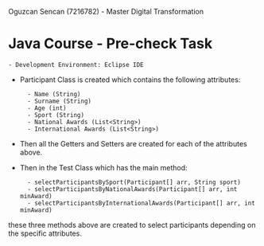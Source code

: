 Oguzcan Sencan (7216782) - Master Digital Transformation


# Java Course - Pre-check Task

    - Development Environment: Eclipse IDE

- Participant Class is created which contains the following attributes:
    
        - Name (String)
        - Surname (String)
        - Age (int)
        - Sport (String)
        - National Awards (List<String>)
        - International Awards (List<String>)

- Then all the Getters and Setters are created for each of the attributes above.

- Then in the Test Class which has the main method:

        - selectParticipantsBySport(Participant[] arr, String sport)
        - selectParticipantsByNationalAwards(Participant[] arr, int minAward)
        - selectParticipantsByInternationalAwards(Participant[] arr, int minAward)
  
these three methods above are created to select participants depending on the specific attributes.
